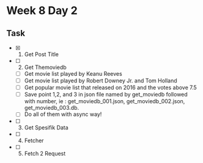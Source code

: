 # Week 8 Day 2

## Task
- [x] 1. Get Post Title
- [ ] 2. Get Themoviedb
    - [ ] Get movie list played by Keanu Reeves
    - [ ] Get movie list played by Robert Downey Jr. and Tom Holland
    - [ ] Get popular movie list that released on 2016 and the votes above 7.5
    - [ ] Save point 1,2, and 3 in json file named by get_moviedb followed with number, ie : get_moviedb_001.json, get_moviedb_002.json, get_moviedb_003.db.
    - [ ] Do all of them with async way!
- [ ] 3. Get Spesifik Data
- [ ] 4. Fetcher
- [ ] 5. Fetch 2 Request